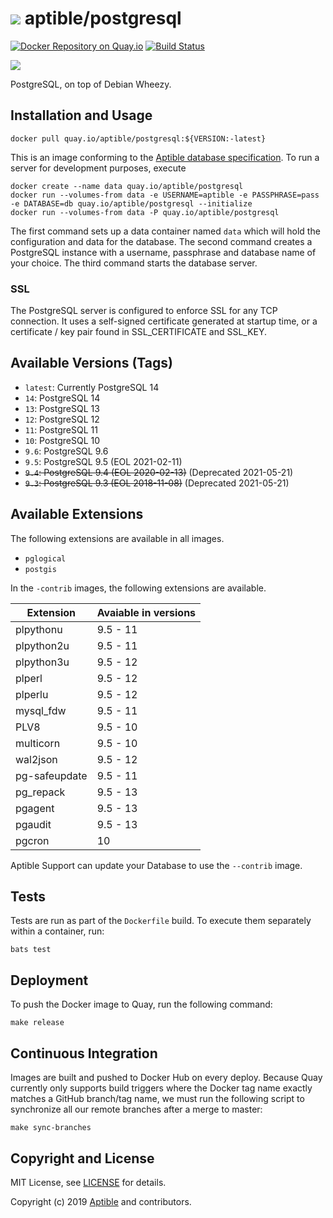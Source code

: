 # ![](https://gravatar.com/avatar/11d3bc4c3163e3d238d558d5c9d98efe?s=64) aptible/postgresql

[![Docker Repository on Quay.io](https://quay.io/repository/aptible/postgresql/status "Docker Repository on Quay.io")](https://quay.io/repository/aptible/postgresql)
[![Build Status](https://travis-ci.org/aptible/docker-postgresql.svg?branch=master)](https://travis-ci.org/aptible/docker-postgresql)

[![](http://dockeri.co/image/aptible/postgresql)](https://registry.hub.docker.com/u/aptible/postgresql/)

PostgreSQL, on top of Debian Wheezy.

## Installation and Usage

    docker pull quay.io/aptible/postgresql:${VERSION:-latest}

This is an image conforming to the [Aptible database specification](https://support.aptible.com/topics/paas/deploy-custom-database/). To run a server for development purposes, execute

    docker create --name data quay.io/aptible/postgresql
    docker run --volumes-from data -e USERNAME=aptible -e PASSPHRASE=pass -e DATABASE=db quay.io/aptible/postgresql --initialize
    docker run --volumes-from data -P quay.io/aptible/postgresql

The first command sets up a data container named `data` which will hold the configuration and data for the database. The second command creates a PostgreSQL instance with a username, passphrase and database name of your choice. The third command starts the database server.

### SSL

The PostgreSQL server is configured to enforce SSL for any TCP connection. It uses a self-signed certificate generated at startup time, or a certificate / key pair found in SSL_CERTIFICATE and SSL_KEY.

## Available Versions (Tags)

* `latest`: Currently PostgreSQL 14
* `14`: PostgreSQL 14
* `13`: PostgreSQL 13
* `12`: PostgreSQL 12
* `11`: PostgreSQL 11
* `10`: PostgreSQL 10
* `9.6`: PostgreSQL 9.6
* `9.5`: PostgreSQL 9.5 (EOL 2021-02-11)
* ~~`9.4`: PostgreSQL 9.4 (EOL 2020-02-13)~~ (Deprecated 2021-05-21)
* ~~`9.3`: PostgreSQL 9.3 (EOL 2018-11-08)~~ (Deprecated 2021-05-21)

## Available Extensions

The following extensions are available in all images.

* `pglogical`
* `postgis`

In the `-contrib` images, the following extensions are available.

| Extension | Avaiable in versions|
|-----------|---------------------|
| plpythonu | 9.5 - 11 |
| plpython2u | 9.5 - 11 |
| plpython3u | 9.5 - 12 |
| plperl | 9.5 - 12 |
| plperlu | 9.5 - 12 |
| mysql_fdw | 9.5 - 11 |
| PLV8 |  9.5 - 10|
| multicorn | 9.5 - 10 |
| wal2json |  9.5 - 12 |
| pg-safeupdate | 9.5 - 11 |
| pg_repack | 9.5 - 13 |
| pgagent | 9.5 - 13 |
| pgaudit |  9.5 - 13 |
| pgcron | 10 |

Aptible Support can update your Database to use the `--contrib` image.

## Tests

Tests are run as part of the `Dockerfile` build. To execute them separately within a container, run:

    bats test

## Deployment

To push the Docker image to Quay, run the following command:

    make release

## Continuous Integration

Images are built and pushed to Docker Hub on every deploy. Because Quay currently only supports build triggers where the Docker tag name exactly matches a GitHub branch/tag name, we must run the following script to synchronize all our remote branches after a merge to master:

    make sync-branches

## Copyright and License

MIT License, see [LICENSE](LICENSE.md) for details.

Copyright (c) 2019 [Aptible](https://www.aptible.com) and contributors.
